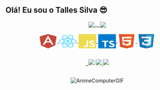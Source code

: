 ## Olá! Eu sou o Talles Silva 😎
<div align="center">
  <a href="https://github.com/talles-silva">
  <img height="160em" align="center" src="https://github-readme-stats.vercel.app/api?username=talles-silva&show_icons=true&theme=codeSTACKr&include_all_commits=true&count_private=true" />&nbsp&nbsp&nbsp
  <img height="160em" align="center" src="https://github-readme-stats.vercel.app/api/top-langs/?username=talles-silva&layout=compact&langs_count=7&theme=codeSTACKr" />
</div>

<div align="center"> 
  <div style="display: inline_block"><br>
    <img align="center" alt="Talles-Angular" height="40" width="50" src="https://raw.githubusercontent.com/devicons/devicon/master/icons/angularjs/angularjs-plain.svg">
    <img align="center" alt="Talles-React" height="40" width="50" src="https://raw.githubusercontent.com/devicons/devicon/master/icons/react/react-original.svg">
    <img align="center" alt="Talles-Js" height="40" width="50" src="https://raw.githubusercontent.com/devicons/devicon/master/icons/javascript/javascript-plain.svg">
    <img align="center" alt="Talles-Ts" height="40" width="50" src="https://raw.githubusercontent.com/devicons/devicon/master/icons/typescript/typescript-plain.svg">
    <img align="center" alt="Talles-HTML" height="40" width="50" src="https://raw.githubusercontent.com/devicons/devicon/master/icons/html5/html5-original.svg">
    <img align="center" alt="Talles-CSS" height="40" width="50" src="https://raw.githubusercontent.com/devicons/devicon/master/icons/css3/css3-original.svg">
  </div>
  
  ##
  
 <div> &nbsp
    <a href="https://www.instagram.com/talles2/" target="_blank"><img src="https://img.shields.io/badge/-Instagram-%23E4405F?style=for-the-badge&logo=instagram&logoColor=white" target="_blank"></a>  
    <a href = "mailto:talles_ramos2012@hotmail.com"><img src="https://img.shields.io/badge/-Gmail-%23333?style=for-the-badge&logo=gmail&logoColor=white" target="_blank">  </a>
    <a href="https://www.linkedin.com/in/talles-silva-855a32175/" target="_blank"><img src="https://img.shields.io/badge/LinkedIn-0077B5?style=for-the-badge&logo=linkedin&logoColor=white" target="_blank"></a> 
  </div>
  <br>



![AnimeComputerGIF](https://user-images.githubusercontent.com/91147254/198373957-5df1dbcc-1ee9-455a-a89e-ef7886c621e2.gif)
</div>
